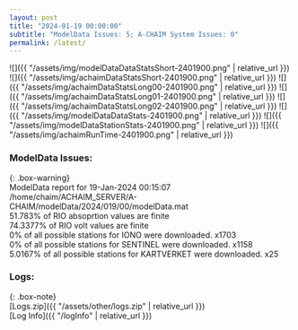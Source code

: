 ```yaml
---
layout: post
title: "2024-01-19 00:00:00"
subtitle: "ModelData Issues: 5; A-CHAIM System Issues: 0"
permalink: /latest/
---
```


![]({{ "/assets/img/modelDataDataStatsShort-2401900.png" | relative_url }})
![]({{ "/assets/img/achaimDataStatsShort-2401900.png" | relative_url }})
![]({{ "/assets/img/achaimDataStatsLong00-2401900.png" | relative_url }})
![]({{ "/assets/img/achaimDataStatsLong01-2401900.png" | relative_url }})
![]({{ "/assets/img/achaimDataStatsLong02-2401900.png" | relative_url }})
![]({{ "/assets/img/modelDataDataStats-2401900.png" | relative_url }})
![]({{ "/assets/img/modelDataStationStats-2401900.png" | relative_url }})
![]({{ "/assets/img/achaimRunTime-2401900.png" | relative_url }})


### ModelData Issues:  
  
{: .box-warning}  
 ModelData report for 19-Jan-2024 00:15:07   
 /home/chaim/ACHAIM_SERVER/A-CHAIM/modelData/2024/019/00/modelData.mat   
 51.783% of RIO absoprtion values are finite   
 74.3377% of RIO volt values are finite   
 0% of all possible stations for IONO were downloaded. x1703   
 0% of all possible stations for SENTINEL were downloaded. x1158   
 5.0167% of all possible stations for KARTVERKET were downloaded. x25   
  


### Logs:  
  
{: .box-note}  
[Logs.zip]({{ "/assets/other/logs.zip" | relative_url }})  
[Log Info]({{ "/logInfo" | relative_url }})  
